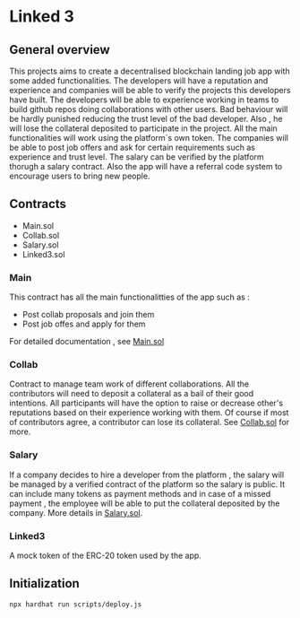 # Linked 3

## General overview

This projects aims to create a decentralised blockchain landing job app with some added functionalities. The developers will have a reputation and experience and companies will be able to verify the projects this developers have built. The developers will be able to experience working in teams to build github repos doing collaborations with other users. Bad behaviour will be hardly punished reducing the trust level of the bad developer. Also , he will lose the collateral deposited to participate in the project. All the main functionalities will work using the platform`s own token. The companies will be able to post job offers and ask for certain requirements such as experience and trust level. The salary can be verified by the platform thorugh a salary contract. Also the app will have a referral code system
to encourage users to bring new people.

## Contracts

- Main.sol
- Collab.sol
- Salary.sol
- Linked3.sol

### Main

This contract has all the main functionalitties of the app such as :

- Post collab proposals and join them
- Post job offes and apply for them

For detailed documentation , see [Main.sol](https://github.com/XabierOterino/Linked3-JobLanding/blob/main/contracts/Main.sol)

### Collab

Contract to manage team work of different collaborations. All the contributors will need to deposit a collateral as a bail of their good intentions. All participants will have the option to raise or decrease other's reputations based on their experience working with them. Of course if most of contributors agree, a contributor can lose its collateral. See [Collab.sol](https://github.com/XabierOterino/Linked3-JobLanding/blob/main/contracts/Collab.sol) for more.

### Salary

If a company decides to hire a developer from the platform , the salary will be managed by a verified contract of the platform so the salary is public.
It can include many tokens as payment methods and in case of a missed payment , the employee will be able to put the collateral deposited by the company.
More details in [Salary.sol](https://github.com/XabierOterino/Linked3-JobLanding/blob/main/contracts/Salary.sol).


### Linked3

A mock token of the ERC-20 token used by the app.

## Initialization
```shell
npx hardhat run scripts/deploy.js
```
